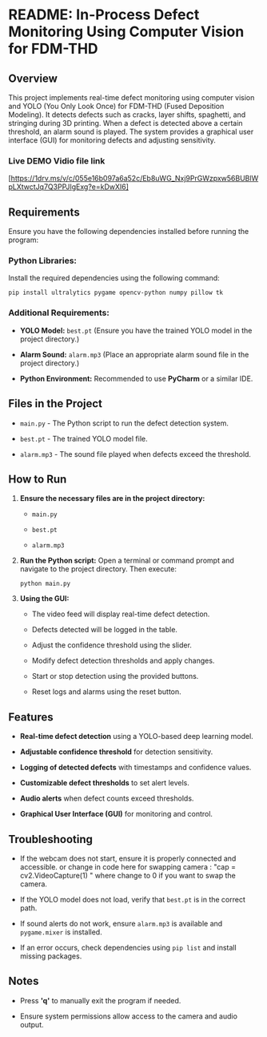 
# README: In-Process Defect Monitoring Using Computer Vision for FDM-THD

## Overview

This project implements real-time defect monitoring using computer vision and YOLO (You Only Look Once) for FDM-THD (Fused Deposition Modeling). It detects defects such as cracks, layer shifts, spaghetti, and stringing during 3D printing. When a defect is detected above a certain threshold, an alarm sound is played. The system provides a graphical user interface (GUI) for monitoring defects and adjusting sensitivity.

### **Live DEMO Vidio file link** 
[https://1drv.ms/v/c/055e16b097a6a52c/Eb8uWG_Nxj9PrGWzpxw56BUBlWpLXtwctJq7Q3PPJIgExg?e=kDwXI6]

## Requirements

Ensure you have the following dependencies installed before running the program:

### Python Libraries:

Install the required dependencies using the following command:

```
pip install ultralytics pygame opencv-python numpy pillow tk
```

### Additional Requirements:

-   **YOLO Model:**  `best.pt` (Ensure you have the trained YOLO model in the project directory.)
    
-   **Alarm Sound:**  `alarm.mp3` (Place an appropriate alarm sound file in the project directory.)
    
-   **Python Environment:** Recommended to use **PyCharm** or a similar IDE.
    

## Files in the Project

-   `main.py` - The Python script to run the defect detection system.
    
-   `best.pt` - The trained YOLO model file.
    
-   `alarm.mp3` - The sound file played when defects exceed the threshold.
   
    

## How to Run

1.  **Ensure the necessary files are in the project directory:**
    
    -   `main.py`
        
    -   `best.pt`
        
    -   `alarm.mp3`
        
2.  **Run the Python script:** Open a terminal or command prompt and navigate to the project directory. Then execute:
    
    ```
    python main.py
    ```
    
3.  **Using the GUI:**
    
    -   The video feed will display real-time defect detection.
        
    -   Defects detected will be logged in the table.
        
    -   Adjust the confidence threshold using the slider.
        
    -   Modify defect detection thresholds and apply changes.
        
    -   Start or stop detection using the provided buttons.
        
    -   Reset logs and alarms using the reset button.
        

## Features

-   **Real-time defect detection** using a YOLO-based deep learning model.
    
-   **Adjustable confidence threshold** for detection sensitivity.
    
-   **Logging of detected defects** with timestamps and confidence values.
    
-   **Customizable defect thresholds** to set alert levels.
    
-   **Audio alerts** when defect counts exceed thresholds.
    
-   **Graphical User Interface (GUI)** for monitoring and control.
    

## Troubleshooting

-   If the webcam does not start, ensure it is properly connected and accessible. or change in code here for swapping camera : "cap =  cv2.VideoCapture(1) " where change to 0 if you want to swap the camera.
    
-   If the YOLO model does not load, verify that `best.pt` is in the correct path.
    
-   If sound alerts do not work, ensure `alarm.mp3` is available and `pygame.mixer` is installed.
    
-   If an error occurs, check dependencies using `pip list` and install missing packages.
    

## Notes

-   Press **'q'** to manually exit the program if needed.
    
-   Ensure system permissions allow access to the camera and audio output.
 
